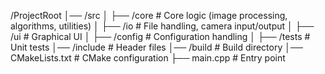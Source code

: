 /ProjectRoot
│── /src
│   ├── /core          # Core logic (image processing, algorithms, utilities)
│   ├── /io            # File handling, camera input/output
│   ├── /ui            # Graphical UI
│   ├── /config        # Configuration handling
│   ├── /tests         # Unit tests
│── /include           # Header files
│── /build             # Build directory
│── CMakeLists.txt     # CMake configuration
├── main.cpp           # Entry point